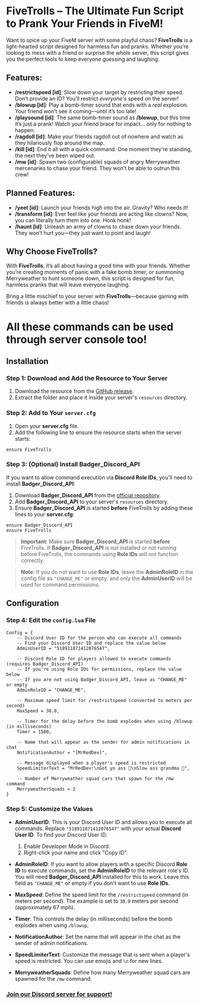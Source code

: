 # **FiveTrolls** – The Ultimate Fun Script to Prank Your Friends in FiveM!

Want to spice up your FiveM server with some playful chaos? **FiveTrolls** is a light-hearted script designed for harmless fun and pranks. Whether you’re looking to mess with a friend or surprise the whole server, this script gives you the perfect tools to keep everyone guessing and laughing.

## Features:

* **/restrictspeed [id]**: Slow down your target by restricting their speed. Don’t provide an ID? You’ll restrict *everyone's* speed on the server!
* **/blowup [id]**: Play a bomb-timer sound that ends with a *real* explosion. Your friend won’t see it coming—until it’s too late!
* **/playsound [id]**: The same bomb-timer sound as **/blowup**, but this time it’s just a prank! Watch your friend brace for impact... only for nothing to happen.
* **/ragdoll [id]**: Make your friends ragdoll out of nowhere and watch as they hilariously flop around the map.
* **/kill [id]**: End it all with a quick command. One moment they're standing, the next they’ve been wiped out.
* **/mw [id]**: Spawn two (configurable) squads of angry Merryweather mercenaries to chase your friend. They won’t be able to outrun this crew! 

## Planned Features:

* **/yeet [id]**: Launch your friends high into the air. Gravity? Who needs it!
* **/transform [id]**: Ever feel like your friends are acting like clowns? Now, you can literally turn them into one. Honk honk!
* **/haunt [id]**: Unleash an army of clowns to chase down your friends. They won’t hurt you—they just want to point and laugh!

## Why Choose FiveTrolls?

With **FiveTrolls**, it’s all about having a good time with your friends. Whether you’re creating moments of panic with a fake bomb timer, or summoning Merryweather to hunt someone down, this script is designed for fun, harmless pranks that will leave everyone laughing.

Bring a little mischief to your server with **FiveTrolls**—because gaming with friends is always better with a little chaos!

# All these commands can be used through server console too!

## Installation

### Step 1: Download and Add the Resource to Your Server

1. Download the resource from the [GitHub release](https://github.com/OG-Redface/FiveTrolls/releases).
2. Extract the folder and place it inside your server's `resources` directory.


### Step 2: Add to Your `server.cfg`

1. Open your **server.cfg** file.
2. Add the following line to ensure the resource starts when the server starts:
```
ensure FiveTrolls
```

### Step 3: (Optional) Install **Badger_Discord_API**

If you want to allow command execution via **Discord Role IDs**, you'll need to install **Badger_Discord_API**:

1. Download **Badger_Discord_API** from the [official repository](https://github.com/JaredScar/Badger_Discord_API).
2. Add **Badger_Discord_API** to your server's `resources` directory.
3. Ensure **Badger_Discord_API** is started **before** FiveTrolls by adding these lines to your **server.cfg**:

```
ensure Badger_Discord_API
ensure FiveTrolls
```

> **Important**: Make sure **Badger_Discord_API** is started **before** FiveTrolls. If **Badger_Discord_API** is not installed or not running before FiveTrolls, the commands using **Role IDs** will not function correctly.

> **Note**: If you do not want to use **Role IDs**, leave the **AdminRoleID** in the config file as `"CHANGE_ME"` or empty, and only the **AdminUserID** will be used for command permissions.

## Configuration

### Step 4: Edit the `config.lua` File

```
Config = {
    -- Discord User ID for the person who can execute all commands
    -- Find your Discord User ID and replace the value below
    AdminUserID = "518911871412076547",

    -- Discord Role ID for players allowed to execute commands (requires Badger_Discord_API)
    -- If you're using Role IDs for permissions, replace the value below
    -- If you are not using Badger_Discord_API, leave as "CHANGE_ME" or empty
    AdminRoleID = "CHANGE_ME",

    -- Maximum speed limit for /restrictspeed (converted to meters per second)
    MaxSpeed = 30.0,

    -- Timer for the delay before the bomb explodes when using /blowup (in milliseconds)
    Timer = 1500,

    -- Name that will appear as the sender for admin notifications in chat
    NotificationAuthor = "[MrRedDev]",

    -- Message displayed when a player's speed is restricted
    SpeedLimiterText = "MrRedDev:\nGot yo ass 🤣\nSlow ass grandma 🐌",

    -- Number of Merryweather squad cars that spawn for the /mw command
    MerryweatherSquads = 2
}
```

### Step 5: Customize the Values

* **AdminUserID**: This is your Discord User ID and allows you to execute all commands. Replace `"518911871412076547"` with your actual **Discord User ID**. To find your Discord User ID:
  1. Enable Developer Mode in Discord.
  2. Right-click your name and click "Copy ID".

* **AdminRoleID**: If you want to allow players with a specific Discord **Role ID** to execute commands, set the **AdminRoleID** to the relevant role's ID. You will need **Badger_Discord_API** installed for this to work. Leave this field as `"CHANGE_ME"` or empty if you don't want to use **Role IDs**.

* **MaxSpeed**: Define the speed limit for the `/restrictspeed` command (in meters per second). The example is set to `30.0` meters per second (approximately 67 mph).

* **Timer**: This controls the delay (in milliseconds) before the bomb explodes when using `/blowup`.
* **NotificationAuthor**: Set the name that will appear in the chat as the sender of admin notifications.
* **SpeedLimiterText**: Customize the message that is sent when a player's speed is restricted. You can use emojis and `\n` for new lines.
* **MerryweatherSquads**: Define how many Merryweather squad cars are spawned for the `/mw` command.

### [Join our Discord server for support!](https://discord.gg/v34zw4DtAa)

